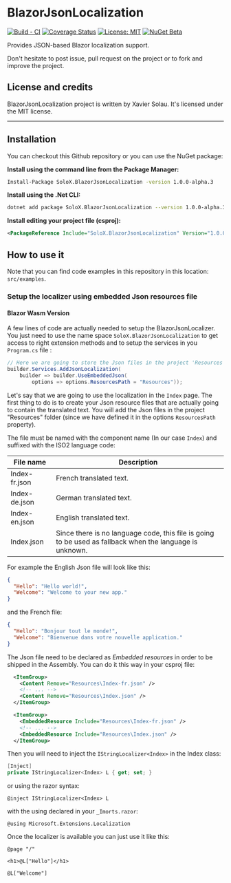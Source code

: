 # BlazorJsonLocalization

[![Build - CI](https://github.com/xaviersolau/BlazorJsonLocalization/actions/workflows/build-ci.yml/badge.svg)](https://github.com/xaviersolau/BlazorJsonLocalization/actions/workflows/build-ci.yml)
[![Coverage Status](https://coveralls.io/repos/github/xaviersolau/BlazorJsonLocalization/badge.svg?branch=main)](https://coveralls.io/github/xaviersolau/BlazorJsonLocalization?branch=main)
[![License: MIT](https://img.shields.io/badge/License-MIT-blue.svg)](LICENSE)
[![NuGet Beta](https://img.shields.io/nuget/vpre/SoloX.BlazorJsonLocalization.svg)](https://www.nuget.org/packages/SoloX.BlazorJsonLocalization)

Provides JSON-based Blazor localization support. 


Don't hesitate to post issue, pull request on the project or to fork and improve the project.

## License and credits

BlazorJsonLocalization project is written by Xavier Solau. It's licensed under the MIT license.

 * * *

## Installation

You can checkout this Github repository or you can use the NuGet package:

**Install using the command line from the Package Manager:**
```bash
Install-Package SoloX.BlazorJsonLocalization -version 1.0.0-alpha.3
```

**Install using the .Net CLI:**
```bash
dotnet add package SoloX.BlazorJsonLocalization --version 1.0.0-alpha.3
```

**Install editing your project file (csproj):**
```xml
<PackageReference Include="SoloX.BlazorJsonLocalization" Version="1.0.0-alpha.3" />
```

## How to use it

Note that you can find code examples in this repository in this location: `src/examples`.

### Setup the localizer using embedded Json resources file

#### Blazor Wasm Version

A few lines of code are actually needed to setup the BlazorJsonLocalizer.
You just need to use the name space `SoloX.BlazorJsonLocalization` to get access to
right extension methods and to setup the services in you `Program.cs` file :

```csharp
// Here we are going to store the Json files in the project 'Resources' folder.
builder.Services.AddJsonLocalization(
    builder => builder.UseEmbeddedJson(
        options => options.ResourcesPath = "Resources"));
```

Let's say that we are going to use the localization in the `Index` page. The first thing to do
is to create your Json resource files that are actually going to contain the translated text.
You will add the Json files in the project "Resources" folder (since we have defined it in the
options `ResourcesPath` property).

The file must be named with the component name (In our case `Index`) and suffixed with the
ISO2 language code:

| File name     | Description              |
|---------------|--------------------------|
| Index-fr.json | French translated text.  |
| Index-de.json | German translated text.  |
| Index-en.json | English translated text. |
| Index.json    | Since there is no language code, this file is going to be used as fallback when the language is unknown. |

For example the English Json file will look like this:

```json
{
  "Hello": "Hello world!",
  "Welcome": "Welcome to your new app."
}
```

and the French file:

```json
{
  "Hello": "Bonjour tout le monde!",
  "Welcome": "Bienvenue dans votre nouvelle application."
}
```

The Json file need to be declared as *Embedded resources* in order to be shipped in
the Assembly. You can do it this way in your csproj file:

```xml
  <ItemGroup>
    <Content Remove="Resources\Index-fr.json" />
    <!-- ... -->
    <Content Remove="Resources\Index.json" />
  </ItemGroup>

  <ItemGroup>
    <EmbeddedResource Include="Resources\Index-fr.json" />
    <!-- ... -->
    <EmbeddedResource Include="Resources\Index.json" />
  </ItemGroup>
```

Then you will need to inject the `IStringLocalizer<Index>` in the Index class:

```csharp
[Inject]
private IStringLocalizer<Index> L { get; set; }
```

or using the razor syntax:

```razor
@inject IStringLocalizer<Index> L
```

with the using declared in your `_Imorts.razor`:

```razor
@using Microsoft.Extensions.Localization
```

Once the localizer is available you can just use it like this:

```razor
@page "/"

<h1>@L["Hello"]</h1>

@L["Welcome"]

```

